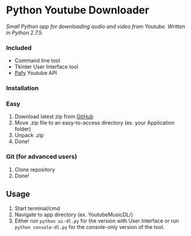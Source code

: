 # Python Youtube Downloader
_Small Python app for downloading audio and video from Youtube. Written in Python 2.7.5._

### Included
* Command line tool
* Tkinter User Interface tool
* [Pafy](https://github.com/np1/pafy) Youtube API


### Installation
### Easy
1. Download latest zip from [GitHub](https://github.com/renzowesterbeek/YoutubeMusicDL/releases)
2. Move .zip file to an easy-to-access directory (ex. your Application folder)
3. Unpack .zip
3. Done!

### Git (for advanced users)
1. Clone repository
2. Done!

## Usage
1. Start terminal/cmd
2. Navigate to app directory (ex. YoutubeMusicDL/)
3. Either run `python ui-dl.py` for the version with User Interface or run `python console-dl.py` for the console-only version of the tool.